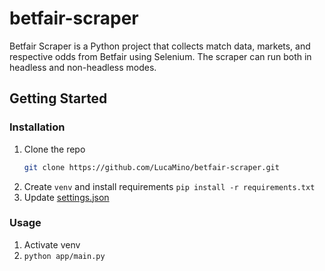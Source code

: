 # betfair-scraper
Betfair Scraper is a Python project that collects match data, markets, and respective odds from Betfair using Selenium. The scraper can run both in headless and non-headless modes.

<!-- GETTING STARTED -->
## Getting Started

### Installation
1. Clone the repo
   ```sh
   git clone https://github.com/LucaMino/betfair-scraper.git
   ```
2. Create `venv` and install requirements `pip install -r requirements.txt`
3. Update [settings.json](src/config/settings.json)

<!-- USAGE -->
### Usage
1. Activate venv
2. `python app/main.py`
